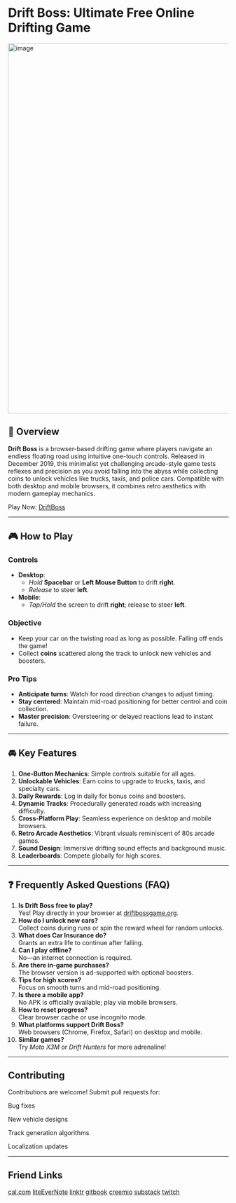 # Drift Boss: Ultimate Free Online Drifting Game  

<img width="845" alt="image" src="https://github.com/user-attachments/assets/60ce1f9b-148f-46ba-8257-24bf165f1d51" />


## 🌟 Overview  
**Drift Boss** is a browser-based drifting game where players navigate an endless floating road using intuitive one-touch controls. Released in December 2019, this minimalist yet challenging arcade-style game tests reflexes and precision as you avoid falling into the abyss while collecting coins to unlock vehicles like trucks, taxis, and police cars. Compatible with both desktop and mobile browsers, it combines retro aesthetics with modern gameplay mechanics.  

Play Now: [DriftBoss](http://driftbossgame.org/)

---  

## 🎮 How to Play  
### Controls  
- **Desktop**:  
  - *Hold* **Spacebar** or **Left Mouse Button** to drift **right**.  
  - *Release* to steer **left**.  
- **Mobile**:  
  - *Tap/Hold* the screen to drift **right**; release to steer **left**.  

### Objective  
- Keep your car on the twisting road as long as possible. Falling off ends the game!  
- Collect **coins** scattered along the track to unlock new vehicles and boosters.  

### Pro Tips  
- **Anticipate turns**: Watch for road direction changes to adjust timing.  
- **Stay centered**: Maintain mid-road positioning for better control and coin collection.  
- **Master precision**: Oversteering or delayed reactions lead to instant failure.  

---  

## 🚘 Key Features  
1. **One-Button Mechanics**: Simple controls suitable for all ages.  
2. **Unlockable Vehicles**: Earn coins to upgrade to trucks, taxis, and specialty cars.  
3. **Daily Rewards**: Log in daily for bonus coins and boosters.  
4. **Dynamic Tracks**: Procedurally generated roads with increasing difficulty.  
5. **Cross-Platform Play**: Seamless experience on desktop and mobile browsers.  
6. **Retro Arcade Aesthetics**: Vibrant visuals reminiscent of 80s arcade games.  
7. **Sound Design**: Immersive drifting sound effects and background music.  
8. **Leaderboards**: Compete globally for high scores.  

---  

## ❓ Frequently Asked Questions (FAQ)  
1. **Is Drift Boss free to play?**  
   Yes! Play directly in your browser at [driftbossgame.org](http://driftbossgame.org/).  
2. **How do I unlock new cars?**  
   Collect coins during runs or spin the reward wheel for random unlocks.  
3. **What does Car Insurance do?**  
   Grants an extra life to continue after falling.  
4. **Can I play offline?**  
   No—an internet connection is required.  
5. **Are there in-game purchases?**  
   The browser version is ad-supported with optional boosters.  
6. **Tips for high scores?**  
   Focus on smooth turns and mid-road positioning.  
7. **Is there a mobile app?**  
   No APK is officially available; play via mobile browsers.  
8. **How to reset progress?**  
   Clear browser cache or use incognito mode.  
9. **What platforms support Drift Boss?**  
   Web browsers (Chrome, Firefox, Safari) on desktop and mobile.  
10. **Similar games?**  
    Try *Moto X3M* or *Drift Hunters* for more adrenaline!  

---  
## Contributing
Contributions are welcome! Submit pull requests for:

Bug fixes

New vehicle designs

Track generation algorithms

Localization updates

---
## Friend Links
[cal.com](https://cal.com/drift-boss)
[liteEverNote](https://share.evernote.com/note/f0d88b2d-f712-8703-c429-d7ea88aeba52)
[linktr](https://linktr.ee/driftbossgameorg)
[gitbook](https://driftbosss-organization.gitbook.io/driftbossgame.org#drift-boss-the-neuroscience-of-flow-state-in-minimalist-racing)
[creemio](https://www.creem.io/bip/driftboss)
[substack](https://substack.com/@driftbossgameorg/notes)
[twitch](https://m.twitch.tv/driftbossgame)
